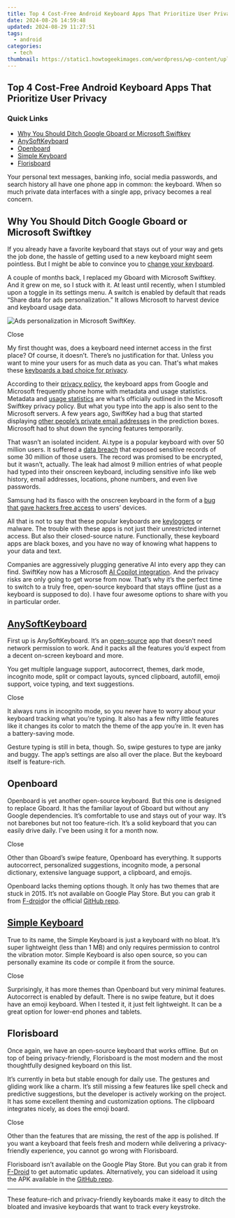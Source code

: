 ```yaml
---
title: Top 4 Cost-Free Android Keyboard Apps That Prioritize User Privacy
date: 2024-08-26 14:59:48
updated: 2024-08-29 11:27:51
tags:
  - android
categories:
  - tech
thumbnail: https://static1.howtogeekimages.com/wordpress/wp-content/uploads/2024/06/a-phone-with-some-different-keyboards.jpg
---
```


## Top 4 Cost-Free Android Keyboard Apps That Prioritize User Privacy

### Quick Links

* [Why You Should Ditch Google Gboard or Microsoft Swiftkey](https://facebook-video-footage.techidaily.com/new-bite-sized-content-explanation-the-lowdown-for-2024/)
* [AnySoftKeyboard](https://extra-support.techidaily.com/2024-approved-precision-capture-with-videoleaps-zoom-feature/)
* [Openboard](https://tiktok-video-recordings.techidaily.com/in-2024-seamless-transformation-from-tiktok-videos-to-engaging-gifs/)
* [Simple Keyboard](https://screen-mirroring-recording.techidaily.com/new-connect-to-googles-meeting-platform-a-guide-for-2024/)
* [Florisboard](https://extra-skills.techidaily.com/leading-edge-slow-motion-capture-software-phones-iosandroid-for-2024/)

 Your personal text messages, banking info, social media passwords, and search history all have one phone app in common: the keyboard. When so much private data interfaces with a single app, privacy becomes a real concern.

##  Why You Should Ditch Google Gboard or Microsoft Swiftkey

 If you already have a favorite keyboard that stays out of your way and gets the job done, the hassle of getting used to a new keyboard might seem pointless. But I might be able to convince you to [change your keyboard](https://extra-hints.techidaily.com/2024-approved-construct-humor-memes-via-adobe/).

 A couple of months back, I replaced my Gboard with Microsoft Swiftkey. And it grew on me, so I stuck with it. At least until recently, when I stumbled upon a toggle in its settings menu. A switch is enabled by default that reads “Share data for ads personalization.” It allows Microsoft to harvest device and keyboard usage data.

![Ads personalization in Microsoft SwiftKey.](https://static1.howtogeekimages.com/wordpress/wp-content/uploads/2024/06/screenshot_2024-06-25-15-14-03-252_com-touchtype-swiftkey-1.jpg) 

Close 

 My first thought was, does a keyboard need internet access in the first place? Of course, it doesn’t. There’s no justification for that. Unless you want to mine your users for as much data as you can. That's what makes these [keyboards a bad choice for privacy](https://easy-unlock-android.techidaily.com/in-2024-top-apps-and-online-tools-to-track-oneplus-phone-withwithout-imei-number-by-drfone-android/).

 According to their [privacy policy](https://support.microsoft.com/en-us/topic/microsoft-swiftkey-keyboard-sharing-your-typing-data-faq-d737059d-8810-448e-b376-9af56171a37d), the keyboard apps from Google and Microsoft frequently phone home with metadata and usage statistics. Metadata and [usage statistics](https://article-posts.techidaily.com/new-revolutionizing-receiving-packages-boosting-joyful-openings/) are what’s officially outlined in the Microsoft Swiftkey privacy policy. But what you type into the app is also sent to the Microsoft servers. A few years ago, SwiftKey had a bug that started displaying [other people’s private email addresses](https://www.theregister.com/2016/07/29/swiftkey%5Fdenies%5Fkeyboard%5Fapp%5Fsecurity%5Fflaw/) in the prediction boxes. Microsoft had to shut down the syncing features temporarily.

 That wasn’t an isolated incident. Ai.type is a popular keyboard with over 50 million users. It suffered a [data breach](https://www.bbc.com/news/technology-42238574) that exposed sensitive records of some 30 million of those users. The record was promised to be encrypted, but it wasn’t, actually. The leak had almost 9 million entries of what people had typed into their onscreen keyboard, including sensitive info like web history, email addresses, locations, phone numbers, and even live passwords.

 Samsung had its fiasco with the onscreen keyboard in the form of a [bug that gave hackers free access](https://fortune.com/2015/06/17/samsung-galaxy-keyboard-bug/) to users’ devices.

 All that is not to say that these popular keyboards are [keyloggers](https://screen-video-capture.techidaily.com/new-which-should-you-use-obs-studio-or-bandicam-for-2024/) or malware. The trouble with these apps is not just their unrestricted internet access. But also their closed-source nature. Functionally, these keyboard apps are black boxes, and you have no way of knowing what happens to your data and text.

 Companies are aggressively plugging generative AI into every app they can find. SwiftKey now has a Microsoft [AI Copilot integration](https://fox-direct.techidaily.com/updated-spotlight-on-5-captivating-book-viddies-for-2024/). And the privacy risks are only going to get worse from now. That’s why it’s the perfect time to switch to a truly free, open-source keyboard that stays offline (just as a keyboard is supposed to do). I have four awesome options to share with you in particular order.

## [AnySoftKeyboard](https://www.anrdoezrs.net/links/3607085/type/dlg/sid/UUhtgUeUpU2003796/https://play.google.com/store/apps/details?id=com.menny.android.anysoftkeyboard) 

 First up is AnySoftKeyboard. It’s an [open-source](https://facebook-videos.techidaily.com/new-leveraging-social-media-power-optimal-use-of-hash-tags-on-fb/) app that doesn’t need network permission to work. And it packs all the features you’d expect from a decent on-screen keyboard and more.

 You get multiple language support, autocorrect, themes, dark mode, incognito mode, split or compact layouts, synced clipboard, autofill, emoji support, voice typing, and text suggestions.

Close 

 It always runs in incognito mode, so you never have to worry about your keyboard tracking what you’re typing. It also has a few nifty little features like it changes its color to match the theme of the app you’re in. It even has a battery-saving mode.

 Gesture typing is still in beta, though. So, swipe gestures to type are janky and buggy. The app’s settings are also all over the place. But the keyboard itself is feature-rich.

##  Openboard

 Openboard is yet another open-source keyboard. But this one is designed to replace Gboard. It has the familiar layout of Gboard but without any Google dependencies. It’s comfortable to use and stays out of your way. It’s not barebones but not too feature-rich. It’s a solid keyboard that you can easily drive daily. I've been using it for a month now.

Close 

 Other than Gboard’s swipe feature, Openboard has everything. It supports autocorrect, personalized suggestions, incognito mode, a personal dictionary, extensive language support, a clipboard, and emojis.

 Openboard lacks theming options though. It only has two themes that are stuck in 2015\. It’s not available on Google Play Store. But you can grab it from [F-droid](https://f-droid.org/en/packages/org.dslul.openboard.inputmethod.latin/)or the official [GitHub repo](https://github.com/openboard-team/openboard).

## [Simple Keyboard](https://www.anrdoezrs.net/links/3607085/type/dlg/sid/UUhtgUeUpU2003796/https://play.google.com/store/apps/details?id=rkr.simplekeyboard.inputmethod&hl=en) 

 True to its name, the Simple Keyboard is just a keyboard with no bloat. It’s super lightweight (less than 1 MB) and only requires permission to control the vibration motor. Simple Keyboard is also open source, so you can personally examine its code or compile it from the source.

Close 

 Surprisingly, it has more themes than Openboard but very minimal features. Autocorrect is enabled by default. There is no swipe feature, but it does have an emoji keyboard. When I tested it, it just felt lightweight. It can be a great option for lower-end phones and tablets.

##  Florisboard

 Once again, we have an open-source keyboard that works offline. But on top of being privacy-friendly, Florisboard is the most modern and the most thoughtfully designed keyboard on this list.

 It’s currently in beta but stable enough for daily use. The gestures and gliding work like a charm. It’s still missing a few features like spell check and predictive suggestions, but the developer is actively working on the project. It has some excellent theming and customization options. The clipboard integrates nicely, as does the emoji board.

Close 

 Other than the features that are missing, the rest of the app is polished. If you want a keyboard that feels fresh and modern while delivering a privacy-friendly experience, you cannot go wrong with Florisboard.

 Florisboard isn’t available on the Google Play Store. But you can grab it from [F-Droid](https://f-droid.org/en/packages/dev.patrickgold.florisboard/) to get automatic updates. Alternatively, you can sideload it using the APK available in the [GitHub repo](https://github.com/florisboard/florisboard/releases).

---

 These feature-rich and privacy-friendly keyboards make it easy to ditch the bloated and invasive keyboards that want to track every keystroke.

<ins class="adsbygoogle"
     style="display:block"
     data-ad-format="autorelaxed"
     data-ad-client="ca-pub-7571918770474297"
     data-ad-slot="1223367746"></ins>



<ins class="adsbygoogle"
     style="display:block"
     data-ad-client="ca-pub-7571918770474297"
     data-ad-slot="8358498916"
     data-ad-format="auto"
     data-full-width-responsive="true"></ins>
